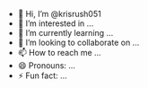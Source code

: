 - 👋 Hi, I’m @krisrush051
- 👀 I’m interested in ...
- 🌱 I’m currently learning ...
- 💞️ I’m looking to collaborate on ...
- 📫 How to reach me ...
- 😄 Pronouns: ...
- ⚡ Fun fact: ...

<!---
krisrush051/krisrush051 is a ✨ special ✨ repository because its `README.md` (this file) appears on your GitHub profile.
You can click the Preview link to take a look at your changes.
--->
